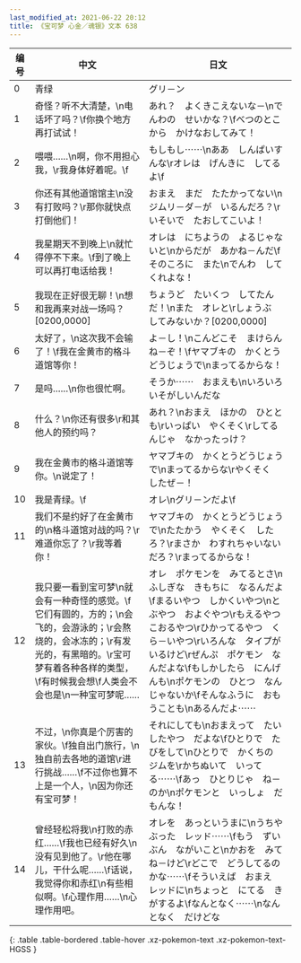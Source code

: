 ```yaml
---
last_modified_at: 2021-06-22 20:12
title: 《宝可梦 心金／魂银》文本 638
---
```

| 编号 | 中文 | 日文 |
| ---- | ---- | ---- |
| 0 | 青绿 | グリ－ン |
| 1 | 奇怪？听不大清楚，\n电话坏了吗？\f你换个地方再打试试！ | あれ？　よくきこえないな－\nでんわの　せいかな？\fべつのとこから　かけなおしてみて！ |
| 2 | 喂喂……\n啊，你不用担心我，\r我身体好着呢。\f | もしもし⋯⋯\nああ　しんぱいすんな\rオレは　げんきに　してるよ\f |
| 3 | 你还有其他道馆馆主\n没有打败吗？\r那你就快点打倒他们！ | おまえ　まだ　たたかってない\nジムリ－ダ－が　いるんだろ？\rいそいで　たおしてこいよ！ |
| 4 | 我星期天不到晚上\n就忙得停不下来。\f到了晚上可以再打电话给我！ | オレは　にちようの　よるじゃないと\nからだが　あかね－んだ\fそのころに　また\nでんわ　してくれよな！ |
| 5 | 我现在正好很无聊！\n想和我再来对战一场吗？[0200,0000] | ちょうど　たいくつ　してたんだ！\nまた　オレと\rしょうぶ　してみないか？[0200,0000] |
| 6 | 太好了，\n这次我不会输了！\f我在金黄市的格斗道馆等你！ | よ－し！\nこんどこそ　まけらんね－ぞ！\fヤマブキの　かくとうどうじょうで\nまってるからな！ |
| 7 | 是吗……\n你也很忙啊。 | そうか⋯⋯　おまえも\nいろいろ　いそがしいんだな |
| 8 | 什么？\n你还有很多\r和其他人的预约吗？ | あれ？\nおまえ　ほかの　ひととも\rいっぱい　やくそく\rしてるんじゃ　なかったっけ？ |
| 9 | 我在金黄市的格斗道馆等你。\n说定了！ | ヤマブキの　かくとうどうじょうで\nまってるからな\rやくそく　したぜ－！ |
| 10 | 我是青绿。\f | オレ\nグリ－ンだよ\f |
| 11 | 我们不是约好了在金黄市的\n格斗道馆对战的吗？\r难道你忘了？\r我等着你！ | ヤマブキの　かくとうどうじょうで\nたたかう　やくそく　したろ？\rまさか　わすれちゃいないだろ？\rまってるからな！ |
| 12 | 我只要一看到宝可梦\n就会有一种奇怪的感觉。\f它们有圆的，方的；\n会飞的，会游泳的；\r会熬烧的，会冰冻的；\r有发光的，有黑暗的。\r宝可梦有着各种各样的类型，\f有时候我会想\f人类会不会也是\n一种宝可梦呢…… | オレ　ポケモンを　みてるとさ\nふしぎな　きもちに　なるんだよ\fまるいやつ　しかくいやつ\nとぶやつ　およぐやつ\rもえるやつ　こおるやつ\rひかってるやつ　くら－いやつ\rいろんな　タイプが　いるけど\rぜんぷ　ポケモン　なんだよな\fもしかしたら　にんげんも\nポケモンの　ひとつ　なんじゃないか\fそんなふうに　おもうことも\nあるんだよ⋯⋯ |
| 13 | 不过，\n你真是个厉害的家伙。\f独自出门旅行，\n独自前去各地的道馆\r进行挑战……\f不过你也算不上是一个人，\n因为你还有宝可梦！ | それにしても\nおまえって　たいしたやつ　だよな\fひとりで　たびをして\nひとりで　かくちの　ジムを\rかちぬいて　いってる⋯⋯\fあっ　ひとりじゃ　ね－のか\nポケモンと　いっしょ　だもんな！ |
| 14 | 曾经轻松将我\n打败的赤红……\f我也已经有好久\n没有见到他了。\r他在哪儿，干什么呢……\f话说，我觉得你和赤红\n有些相似啊。\f心理作用……\n心理作用吧。 | オレを　あっというまに\nうちやぶった　レッド⋯⋯\fもう　ずいぶん　ながいこと\nかおを　みてね－けど\rどこで　どうしてるのかな⋯⋯\fそういえば　おまえ　レッドに\nちょっと　にてる　きがするよ\fなんとなく⋯⋯\nなんとなく　だけどな |
{: .table .table-bordered .table-hover .xz-pokemon-text .xz-pokemon-text-HGSS }